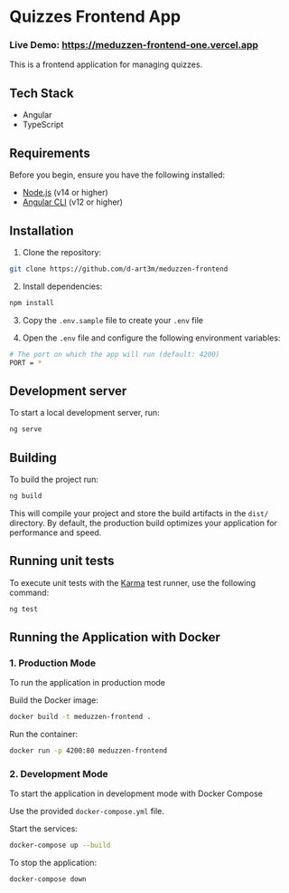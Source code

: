 # Quizzes Frontend App

### Live Demo: https://meduzzen-frontend-one.vercel.app

This is a frontend application for managing quizzes.

## Tech Stack

- Angular
- TypeScript

## Requirements

Before you begin, ensure you have the following installed:

- [Node.js](https://nodejs.org/) (v14 or higher)
- [Angular CLI](https://angular.io/cli) (v12 or higher)

## Installation

1. Clone the repository:
```bash
git clone https://github.com/d-art3m/meduzzen-frontend
```

2. Install dependencies:
```bash
npm install
```

3. Copy the `.env.sample` file to create your `.env` file

4. Open the `.env` file and configure the following environment variables:
```bash
# The port on which the app will run (default: 4200)
PORT = *
```

## Development server

To start a local development server, run:

```bash
ng serve
```

## Building

To build the project run:

```bash
ng build
```

This will compile your project and store the build artifacts in the `dist/` directory. By default, the production build optimizes your application for performance and speed.

## Running unit tests

To execute unit tests with the [Karma](https://karma-runner.github.io) test runner, use the following command:

```bash
ng test
```

## Running the Application with Docker

### 1. Production Mode
To run the application in production mode

Build the Docker image:
```bash
docker build -t meduzzen-frontend .
```

Run the container:
```bash
docker run -p 4200:80 meduzzen-frontend
```

### 2. Development Mode

To start the application in development mode with Docker Compose

Use the provided `docker-compose.yml` file.

Start the services:

```bash
docker-compose up --build
```

To stop the application:

```bash
docker-compose down
```
